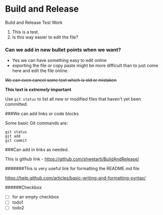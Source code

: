 # Build and Release #

Build and Release Test Work

1. This is a test.
2. Is this way easier to edit the file?


### Can we add in new bullet points when we want?

* Yes we can have something easy to edit online
* exporting the file or copy paste might be more difficult than to just come here and edit the file online.


~~We can even cancel some text which is old or mistaken~~

**This text is _extremely_ important**

Use `git status` to list all new or modified files that haven't yet been committed.

###We can add links or code blocks

Some basic Git commands are:
```
git status
git add
git commit
```

###Can add in links as needed.

This is github link - https://github.com/shwetarti/BuildAndRelease/

#######This is very useful link for formatting the README.md file

https://help.github.com/articles/basic-writing-and-formatting-syntax/

######Checkbox

- [ ] for an empty checkbox
- [ ] todo1
- [ ] todo2
